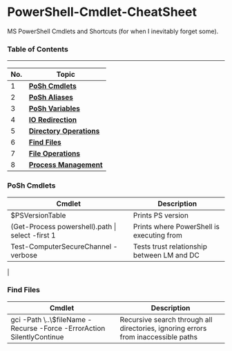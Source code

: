 # PowerShell-Cmdlet-CheatSheet
MS PowerShell Cmdlets and Shortcuts (for when I inevitably forget some).

### Table of Contents
---

| No. | Topic                                            |
|-----|--------------------------------------------------|
|  1  | [**PoSh Cmdlets**](#posh-cmdlets)              |
|  2  | [**PoSh Aliases**](#posh-aliases)            |
|  3  | [**PoSh Variables**](#posh-variables)            |
|  4  | [**IO Redirection**](#io-redirection)            |
|  5  | [**Directory Operations**](#directory-operations)|
|  6  | [**Find Files**](#find-files)                |
|  7  | [**File Operations**](#file-operations)          |
|  8  | [**Process Management**](#process-management)    |

### PoSh Cmdlets

| Cmdlet | Description                               |
|---------|---------------------------------------|
| $PSVersionTable | Prints PS version          |
| (Get-Process powershell).path \| select -first 1 | Prints where PowerShell is executing from       |
| Test-ComputerSecureChannel -verbose | Tests trust relationship between LM and DC |
|

### Find Files

| Cmdlet | Description                               |
|---------|---------------------------------------|
| gci -Path \\..\\$fileName -Recurse -Force -ErrorAction SilentlyContinue | Recursive search through all directories, ignoring errors from inaccessible paths          |
